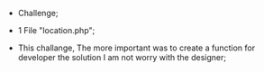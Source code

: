 - Challenge;

- 1 File "location.php";
- This challange, The more important was to create a function for developer the solution I am not worry with the designer;
